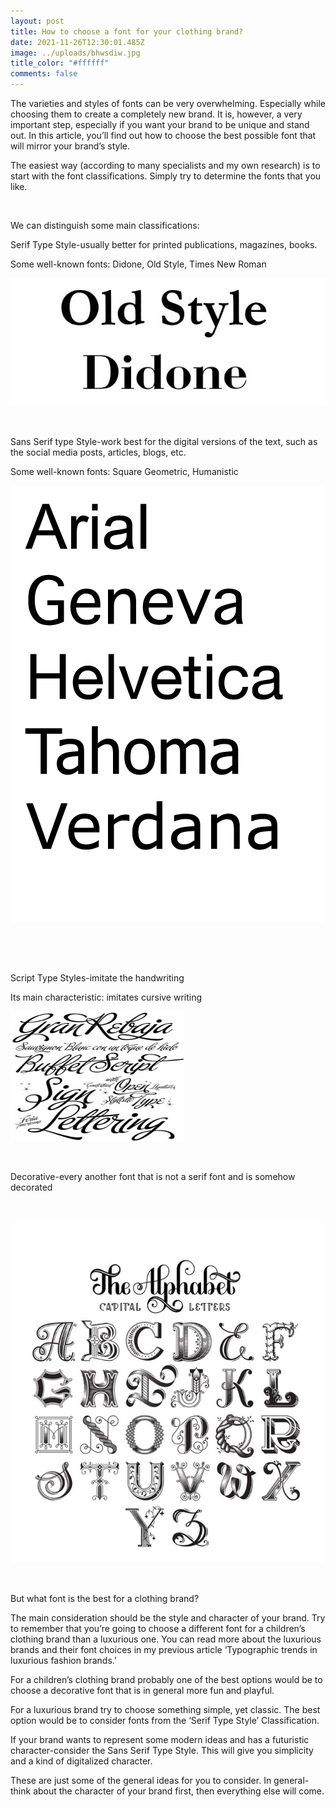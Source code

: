 ```yaml
---
layout: post
title: How to choose a font for your clothing brand?
date: 2021-11-26T12:30:01.485Z
image: ../uploads/bhwsdiw.jpg
title_color: "#ffffff"
comments: false
---
```

The varieties and styles of fonts can be very overwhelming. Especially while choosing them to create a completely new brand. It is, however, a very important step, especially if you want your brand to be unique and stand out. In this article, you’ll find out how to choose the best possible font that will mirror your brand’s style.

The easiest way (according to many specialists and my own research) is to start with the font classifications. Simply try to determine the fonts that you like.

 

We can distinguish some main classifications:

Serif Type Style-usually better for printed publications, magazines, books.

Some well-known fonts: Didone, Old Style, Times New Roman

![](../uploads/picture-1.jpg)

 

Sans Serif type Style-work best for the digital versions of the text, such as the social media posts, articles, blogs, etc.

Some well-known fonts: Square Geometric, Humanistic

![](../uploads/picture-1.gif)

 

 

Script Type Styles-imitate the handwriting

Its main characteristic: imitates cursive writing

![](../uploads/njkjl.jpg)

 

Decorative-every another font that is not a serif font and is somehow decorated

  

![](../uploads/bhwsdiw.jpg)

 

But what font is the best for a clothing brand?

The main consideration should be the style and character of your brand. Try to remember that you’re going to choose a different font for a children’s clothing brand than a luxurious one. You can read more about the luxurious brands and their font choices in my previous article ‘Typographic trends in luxurious fashion brands.’

For a children’s clothing brand probably one of the best options would be to choose a decorative font that is in general more fun and playful.

For a luxurious brand try to choose something simple, yet classic. The best option would be to consider fonts from the ‘Serif Type Style’ Classification.

If your brand wants to represent some modern ideas and has a futuristic character-consider the Sans Serif Type Style. This will give you simplicity and a kind of digitalized character.

These are just some of the general ideas for you to consider. In general-think about the character of your brand first, then everything else will come.